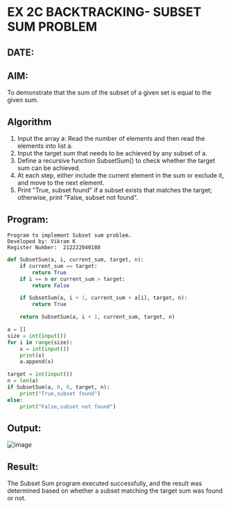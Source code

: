 # EX 2C BACKTRACKING- SUBSET SUM PROBLEM
## DATE:
## AIM:
To demonstrate that the sum of the subset of a given set is equal to the given sum.


## Algorithm
1. Input the array a: Read the number of elements and then read the elements into list a.
2. Input the target sum that needs to be achieved by any subset of a.
3. Define a recursive function SubsetSum() to check whether the target sum can be achieved.
4. At each step, either include the current element in the sum or exclude it, and move to the next element.
5. Print "True, subset found" if a subset exists that matches the target; otherwise, print "False, subset not found".
## Program:
```
Program to implement Subset sum problem.
Developed by: Vikram K
Register Number:  212222040180
```
```python
def SubsetSum(a, i, current_sum, target, n):
    if current_sum == target:
        return True
    if i == n or current_sum > target:
        return False

    if SubsetSum(a, i + 1, current_sum + a[i], target, n):
        return True

    return SubsetSum(a, i + 1, current_sum, target, n)

a = []
size = int(input())
for i in range(size):
    x = int(input())
    print(x)
    a.append(x)

target = int(input())
n = len(a)
if SubsetSum(a, 0, 0, target, n):
    print("True,subset found")
else:
    print("False,subset not found")
```
## Output:
![image](https://github.com/user-attachments/assets/17b6bead-950a-4353-be50-4e6b2f522d73)
## Result:
The Subset Sum program executed successfully, and the result was determined based on whether a subset matching the target sum was found or not.
